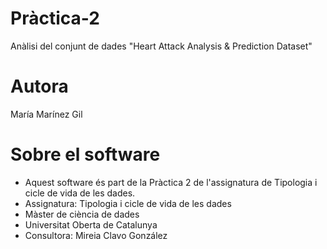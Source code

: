 # Pràctica-2
Anàlisi del conjunt de dades "Heart Attack Analysis &amp; Prediction Dataset"


# Autora
María Marínez Gil

# Sobre el software

* Aquest software és part de la Pràctica 2 de l'assignatura de Tipologia i cicle de vida de les dades.
* Assignatura: Tipologia i cicle de vida  de les dades
* Màster de ciència de dades
* Universitat Oberta de Catalunya
* Consultora: Mireia Clavo González
